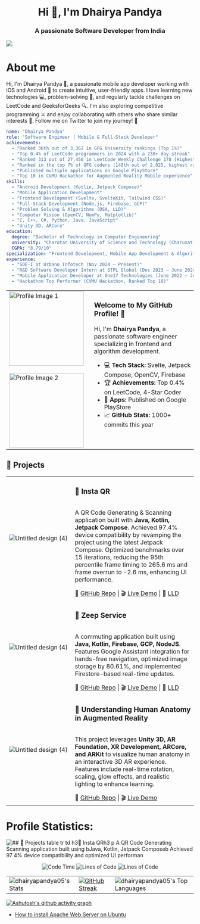 <h1 align="center">Hi 👋, I'm Dhairya Pandya</h1>
<h3 align="center">A passionate Software Developer from India</h3>

![](https://komarev.com/ghpvc/?username=dhairyapandya05&color=2dba4e)

# About me

Hi, I'm Dhairya Pandya 👋, a passionate mobile app developer working with iOS and Android 📱 to create intuitive, user-friendly apps. I love learning new technologies 💻, problem-solving 🧩, and regularly tackle challenges on LeetCode and GeeksforGeeks 🔍. I'm also exploring competitive programming ⚔️ and enjoy collaborating with others who share similar interests 🤝. Follow me on Twitter to join my journey! 🌈



```yaml
name: "Dhairya Pandya"
role: "Software Engineer | Mobile & Full-Stack Developer"
achievements:
  - "Ranked 36th out of 3,362 in GFG University rankings (Top 1%)"
  - "Top 0.4% of LeetCode programmers in 2024 with a 230+ day streak"
  - "Ranked 313 out of 27,450 in LeetCode Weekly Challenge 178 (Highest rated: 1546)"
  - "Ranked in the top 7% of GFG coders (140th out of 2,025, highest rating: 1816)"
  - "Published multiple applications on Google PlayStore"
  - "Top 10 in CVMU Hackathon for Augmented Reality Mobile experience"
skills:
  - "Android Development (Kotlin, Jetpack Compose)"
  - "Mobile Application Development"
  - "Frontend Development (Svelte, SvelteKit, Tailwind CSS)"
  - "Full-Stack Development (Node.js, Firebase, GCP)"
  - "Problem Solving & Algorithms (DSA, LLD)"
  - "Computer Vision (OpenCV, NumPy, Matplotlib)"
  - "C, C++, C#, Python, Java, JavaScript"
  - "Unity 3D, ARCore"
education:
  degree: "Bachelor of Technology in Computer Engineering"
  university: "Charotar University of Science and Technology (Charusat)"
  CGPA: "8.79/10"
specialization: "Frontend Development, Mobile App Development & Algorithm Design"
experience:
  - "SDE-I at Urbano Infotech (Nov 2024 – Present)"
  - "R&D Software Developer Intern at STPL Global (Dec 2023 – June 2024)"
  - "Mobile Application Developer at One17 Technologies (June 2022 – July 2022)"
  - "Hackathon Top Performer (CVMU Hackathon, Ranked Top 10)"

```
<table>
  <tr>
    <td style="vertical-align: top; padding-right: 20px;">
      <img src="https://github.com/user-attachments/assets/82af47fe-c58e-4792-a0d0-181b85535171" width="200" alt="Profile Image 1" />
      <br /><br />
      <img src="https://github.com/user-attachments/assets/e9441668-c1a9-4afa-a307-adee3160cc84" width="200" alt="Profile Image 2" />
    </td>
    <td style="vertical-align: top;">
      <h3>Welcome to My GitHub Profile! 👋</h3>
      <p>
        Hi, I'm <strong>Dhairya Pandya</strong>, a passionate software engineer specializing in frontend and algorithm development.
      </p>
      <ul>
        <li>💻 <strong>Tech Stack:</strong> Svelte, Jetpack Compose, OpenCV, Firebase</li>
        <li>🏆 <strong>Achievements:</strong> Top 0.4% on LeetCode, 4-Star Coder</li>
        <li>🚀 <strong>Apps:</strong> Published on Google PlayStore</li>
        <li>📈 <strong>GitHub Stats:</strong> 1000+ commits this year</li>
      </ul>
    </td>
  </tr>
</table>


## 🚀 Projects

<table>
  <tr>
    <td width="35%">
      <img src="https://dhairyapandya.vercel.app/static/media/QRCodeimg.5a23123fb00ee81e7aa8.png" alt="Untitled design (4)" style="max-width: 100%;">
    </td>
    <td width="65%">
      <h3>📱 Insta QR</h3> <img src="https://img.shields.io/badge/Tech-%20Java Kotlin-2DBA4E" alt="">
      <p>
        A QR Code Generating & Scanning application built with <b>Java, Kotlin, Jetpack Compose</b>.
        Achieved 97.4% device compatibility by revamping the project using the latest Jetpack Compose.
        Optimized benchmarks over 15 iterations, reducing the 95th percentile frame timing to 265.6 ms and 
        frame overrun to -2.6 ms, enhancing UI performance.
      </p>
      🔗 <a href="https://github.com/dhairyapandya05/QR_CodeScanner_and_Generater_JetpackCompose">GitHub Repo</a> | 🎬 <a href="https://youtu.be/5u7sS0bnkZs">Live Demo</a> | 📜 <a href="https://dev.to/dhairyapandya/how-am-i-4kn7">LLD</a>
    </td>
  </tr>

  <tr>
    <td width="35%">
      <img src="https://dhairyapandya.vercel.app/static/media/zeepservicesBG.b3f16d4d6181a511f380.jpg" alt="Untitled design (4)" style="max-width: 100%;">
    </td>
    <td width="65%">
      <h3>🚖 Zeep Service</h3> <img src="https://img.shields.io/badge/Tech-%20Jetpack%20Compose-2DBA4E" alt="">
      <p>
        A commuting application built using <b>Java, Kotlin, Firebase, GCP, NodeJS</b>.  
        Features Google Assistant integration for hands-free navigation, optimized image storage by 80.61%, and 
        implemented Firestore-based real-time updates.
      </p>
      🔗 <a href="https://github.com/dhairyapandya05/Van-Service">GitHub Repo</a> | 🎬 <a href="https://youtu.be/m9zD_PR5E1Q">Live Demo</a> | 📜 <a href="https://dev.to/dhairyapandya/zeep-service-your-travel-partnerlow-level-design-61">LLD</a>
    </td>
  </tr>

  <tr>
    <td width="35%">
      <img src="https://user-images.githubusercontent.com/75428863/230477565-b625f406-5324-4bcd-92c5-49521187ec55.jpg" alt="Untitled design (4)" style="max-width: 100%;">
    </td>
    <td width="65%">
      <h3>🦴 Understanding Human Anatomy in Augmented Reality</h3> <img src="https://img.shields.io/badge/Tech-%20Unity AR Core-2DBA4E" alt="">
      <p>
        This project leverages <b>Unity 3D, AR Foundation, XR Development, ARCore, and ARKit</b> to visualize human anatomy in an interactive 3D AR experience. 
        Features include real-time rotation, scaling, glow effects, and realistic lighting to enhance learning.
      </p>
      🔗 <a href="https://github.com/dhairyapandya05/HumanAnatomyUsingAR">GitHub Repo</a> | 🎬 <a href="https://youtu.be/yvOksePyN5g">Live Demo</a>
    </td>
  </tr>
</table>






# Profile Statistics:

![## 🚀 Projects table tr td h3📱 Insta QRh3 p A QR Code Generating   Scanning application built using bJava, Kotlin, Jetpack Composeb  Achieved 97 4% device compatibility and optimized UI performan](https://github.com/user-attachments/assets/ef28e654-7859-4962-8cf4-253c17f0272d)

<div align="center">
  <img src="http://img.shields.io/badge/Code%20Time-1%2C200%20hrs%2045%20mins-blue" alt="Code Time" />
  <img src="https://img.shields.io/badge/From%20Hello%20World%20I%27ve%20Written-24.7%20million%20lines%20of%20code-blue" alt="Lines of Code" />
  <img src="https://img.shields.io/badge/-right-2DBA4E" alt="Lines of Code" /> 
</div>

<table style="border-collapse: collapse; border: none;">
  <tr>
    <td style="border: none;">
      <img src="https://github-readme-stats.vercel.app/api?username=dhairyapandya05&theme=blue-green&show_icons=true&hide_border=true&count_private=true" alt="dhairyapandya05's Stats" />
    </td>
    <td style="border: none;">
    <a href="https://git.io/streak-stats"><img src="https://github-readme-streak-stats-black-eight.vercel.app?user=dhairyapandya05&theme=hacker&hide_border=true&background=000000" alt="GitHub Streak" /></a>
    </td>
    <td style="border: none;">
      <img src="https://github-readme-stats.vercel.app/api/top-langs/?username=dhairyapandya05&theme=blue-green&show_icons=true&hide_border=true&layout=compact" alt="dhairyapandya05's Top Languages" />
    </td>
  </tr>
</table>


[![Ashutosh's github activity graph](https://github-readme-activity-graph.vercel.app/graph?username=dhairyapandya05&theme=github-compact&custom_title=My%20contribution%20Graph&hide_border=true&title_color=2DBA4E&color=2DBA4E)](https://github.com/ashutosh00710/github-readme-activity-graph)

<div>


<!-- BLOG-POST-LIST:START -->
- [How to install Apache Web Server on Ubuntu](https://medium.com/@dhairyapandya05/how-to-install-apache-web-server-on-ubuntu-eb21f3f966c?source=rss-ed1d686b5ebd------2)
<!-- BLOG-POST-LIST:END -->




